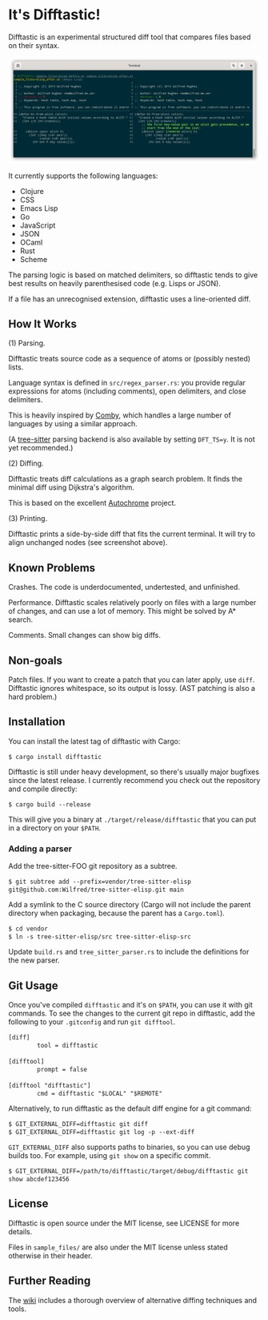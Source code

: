# It's Difftastic!

Difftastic is an experimental structured diff tool that compares files
based on their syntax.

![screenshot](img/difftastic.png)

It currently supports the following languages:

* Clojure
* CSS
* Emacs Lisp
* Go
* JavaScript
* JSON
* OCaml
* Rust
* Scheme

The parsing logic is based on matched delimiters, so difftastic tends
to give best results on heavily parenthesised code (e.g. Lisps or
JSON).

If a file has an unrecognised extension, difftastic uses a
line-oriented diff.

## How It Works

(1) Parsing.

Difftastic treats source code as a sequence of atoms or (possibly
nested) lists.

Language syntax is defined in `src/regex_parser.rs`: you provide regular
expressions for atoms (including comments), open delimiters, and close
delimiters.

This is heavily inspired by
[Comby](https://github.com/comby-tools/comby), which handles a large
number of languages by using a similar approach.

(A [tree-sitter](https://tree-sitter.github.io/tree-sitter/) parsing
backend is also available by setting `DFT_TS=y`. It is not yet
recommended.)

(2) Diffing.

Difftastic treats diff calculations as a graph search problem. It
finds the minimal diff using Dijkstra's algorithm.

This is based on the excellent
[Autochrome](https://fazzone.github.io/autochrome.html) project.

(3) Printing.

Difftastic prints a side-by-side diff that fits the current
terminal. It will try to align unchanged nodes (see screenshot above).

## Known Problems

Crashes. The code is underdocumented, undertested, and
unfinished.

Performance. Difftastic scales relatively poorly on files with a large
number of changes, and can use a lot of memory. This might be solved
by A* search.

Comments. Small changes can show big diffs.

## Non-goals

Patch files. If you want to create a patch that you can later apply,
use `diff`. Difftastic ignores whitespace, so its output is
lossy. (AST patching is also a hard problem.)

## Installation

You can install the latest tag of difftastic with Cargo:

```
$ cargo install difftastic
```

Difftastic is still under heavy development, so there's usually major
bugfixes since the latest release. I currently recommend you check out
the repository and compile directly:

```
$ cargo build --release
```

This will give you a binary at `./target/release/difftastic` that you
can put in a directory on your `$PATH`.

### Adding a parser

Add the tree-sitter-FOO git repository as a subtree. 

```
$ git subtree add --prefix=vendor/tree-sitter-elisp git@github.com:Wilfred/tree-sitter-elisp.git main
```

Add a symlink to the C source directory (Cargo will not include the
parent directory when packaging, because the parent has a `Cargo.toml`).

```
$ cd vendor
$ ln -s tree-sitter-elisp/src tree-sitter-elisp-src
```
Update `build.rs` and `tree_sitter_parser.rs` to include the
definitions for the new parser.

## Git Usage

Once you've compiled `difftastic` and it's on `$PATH`, you can use it
with git commands. To see the changes to the current git repo in
difftastic, add the following to your `.gitconfig` and run
`git difftool`.

```
[diff]
        tool = difftastic

[difftool]
        prompt = false

[difftool "difftastic"]
        cmd = difftastic "$LOCAL" "$REMOTE"
```

Alternatively, to run difftastic as the default diff engine for a git
command:

```
$ GIT_EXTERNAL_DIFF=difftastic git diff
$ GIT_EXTERNAL_DIFF=difftastic git log -p --ext-diff
```

`GIT_EXTERNAL_DIFF` also supports paths to binaries, so you can use
debug builds too. For example, using `git show` on a specific commit.

```
$ GIT_EXTERNAL_DIFF=/path/to/difftastic/target/debug/difftastic git show abcdef123456
```

## License

Difftastic is open source under the MIT license, see LICENSE for more
details.

Files in `sample_files/` are also under the MIT license unless stated
otherwise in their header.

## Further Reading

The [wiki](https://github.com/Wilfred/difftastic/wiki) includes a
thorough overview of alternative diffing techniques and tools.
